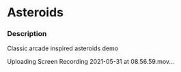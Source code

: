 # Asteroids

### Description

Classic arcade inspired asteroids demo

Uploading Screen Recording 2021-05-31 at 08.56.59.mov…
